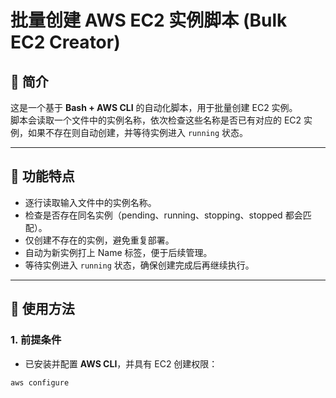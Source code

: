 # 批量创建 AWS EC2 实例脚本 (Bulk EC2 Creator)

## 📌 简介
这是一个基于 **Bash + AWS CLI** 的自动化脚本，用于批量创建 EC2 实例。  
脚本会读取一个文件中的实例名称，依次检查这些名称是否已有对应的 EC2 实例，如果不存在则自动创建，并等待实例进入 `running` 状态。

---

## 🔧 功能特点
- 逐行读取输入文件中的实例名称。  
- 检查是否存在同名实例（pending、running、stopping、stopped 都会匹配）。  
- 仅创建不存在的实例，避免重复部署。  
- 自动为新实例打上 Name 标签，便于后续管理。  
- 等待实例进入 `running` 状态，确保创建完成后再继续执行。  

---

## 🚀 使用方法

### 1. 前提条件
- 已安装并配置 **AWS CLI**，并具有 EC2 创建权限：
```bash
aws configure
